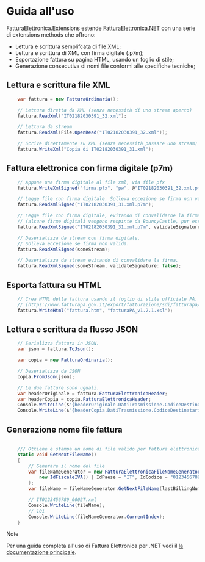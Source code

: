 # Guida all'uso

FatturaElettronica.Extensions estende [FatturaElettronica.NET][fe] con una serie di
extensions methods che offrono:

- Lettura e scrittura semplifcata di file XML;
- Lettura e scrittura di XML con firma digitale (.p7m);
- Esportazione fattura su pagina HTML, usando un foglio di stile;
- Generazione consecutiva di nomi file conformi alle specifiche tecniche;

## Lettura e scrittura file XML

```cs
    var fattura = new FatturaOrdinaria();

    // Lettura diretta da XML (senza necessità di uno stream aperto)
    fattura.ReadXml("IT02182030391_32.xml");

    // Lettura da stream
    fattura.ReadXml(File.OpenRead("IT02182030391_32.xml"));

    // Scrive direttamente su XML (senza necessità passare uno stream)
    fattura.WriteXml("Copia di IT02182030391_31.xml");
```

## Fattura elettronica con firma digitale (p7m)

```cs
    // Appone una firma digitale al file xml, via file pfx
    fattura.WriteXmlSigned("firma.pfx", "pw", @"IT02182030391_32.xml.pm7");

    // Legge file con firma digitale. Solleva eccezione se firma non valida.
    fattura.ReadXmlSigned("IT02182030391_31.xml.p7m");

    // Legge file con firma digitale, evitando di convalidarne la firma.
    // (alcune firme digitali vengono respinte da BouncyCastle, pur essendo valide)
    fattura.ReadXmlSigned("IT02182030391_31.xml.p7m", validateSignature: false);

    // Deserializza da stream con firma digitale.
    // Solleva eccezione se firma non valida.
    fattura.ReadXmlSigned(someStream);

    // Deserializza da stream evitando di convalidare la firma.
    fattura.ReadXmlSigned(someStream, validateSignature: false);
```

## Esporta fattura su HTML

```cs
    // Crea HTML della fattura usando il foglio di stile ufficiale PA.
    // (https://www.fatturapa.gov.it/export/fatturazione/sdi/fatturapa/v1.2.1/fatturaPA_v1.2.1.xsl)
    fattura.WriteHtml("fattura.htm", "fatturaPA_v1.2.1.xsl");
```

## Lettura e scrittura da flusso JSON

```cs
    // Serializza fattura in JSON.
    var json = fattura.ToJson();

    var copia = new FatturaOrdinaria();

    // Deserializza da JSON
    copia.FromJson(json);

    // Le due fatture sono uguali.
    var headerOriginale = fattura.FatturaElettronicaHeader;
    var headerCopia = copia.FatturaElettronicaHeader;
    Console.WriteLine($"{headerOriginale.DatiTrasmissione.CodiceDestinatario}");
    Console.WriteLine($"{headerCopia.DatiTrasmissione.CodiceDestinatario}");
```

## Generazione nome file fattura

```cs

    /// Ottiene e stampa un nome di file valido per fattura elettronica
    static void GetNextFileName()
    {
        // Generare il nome del file
        var fileNameGenerator = new FatturaElettronicaFileNameGenerator(
            new IdFiscaleIVA() { IdPaese = "IT", IdCodice = "0123456789" }
        );
        var fileName = fileNameGenerator.GetNextFileName(lastBillingNumber: 100);

        // IT0123456789_0002T.xml
        Console.WriteLine(fileName);
        // 101
        Console.WriteLine(fileNameGenerator.CurrentIndex);
    }
```

> [!note]
> Per una guida completa all'uso di Fattura Elettronica per .NET vedi il [la documentazione principale][fe].

[fe]: /docs/